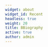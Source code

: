 ```yaml
---
widget: about
widget_id: Recent
headless: true
weight: 20
title: BBiography
active: true
author: admin
---
```

